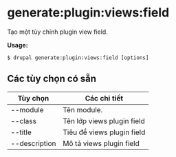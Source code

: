 # generate:plugin:views:field
Tạo một tùy chỉnh plugin view field.

**Usage:**
```
$ drupal generate:plugin:views:field [options] 
```

## Các tùy chọn có sẵn
Tùy chọn | Các chi tiết
-------|-------------
--module | Tên module.
--class | Tên lớp views plugin field
--title | Tiêu đề views plugin field
--description | Mô tả views plugin field
